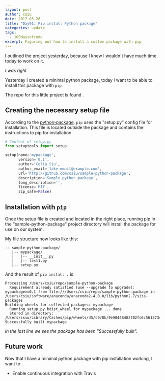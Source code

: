 ```yaml
---
layout: post
author: csiu
date: 2017-05-26
title: "Day91: Pip install Python package"
categories: update
tags:
  - 100daysofcode
excerpt: Figuring out how to install a custom package with pip
---
```


I outlined the project yesterday, because I knew I wouldn't have much time today to work on it.

*I was right.*

Yesterday I created a minimal python package, today I want to be able to install this package with `pip`.

The repo for this little project is found [<i class="fa fa-github"></i>](https://github.com/csiu/sample-python-package).

## Creating the necessary setup file

According to the [python-package](https://python-packaging.readthedocs.io/en/latest/minimal.html), `pip` uses the "setup.py" config file for installation. This file is located outside the package and contains the instructions to pip for installation.

```python
# Content of setup.py
from setuptools import setup

setup(name='mypackage',
      version='0.1',
      author='Celia Siu',
      author_email='fake-email@example.com',
      url='http://github.com/csiu/sample-python-package',
      description='Sample python package',
      long_description='',
      license='MIT',
      zip_safe=False)
```

## Installation with `pip`

Once the setup file is created and located in the right place, running pip in the "sample-python-package" project directory will install the package for use on our system.

My file structure now looks like this:

```
-- sample-python-package/
   |-- mypackage/
   |   |-- __init__.py
   |   |-- test1.py
   |-- setup.py
```

And the result of `pip install .` is:

```
Processing /Users/csiu/repo/sample-python-package
  Requirement already satisfied (use --upgrade to upgrade): mypackage==0.1 from file:///Users/csiu/repo/sample-python-package in /Users/csiu/software/anaconda/anaconda2-4.0.0/lib/python2.7/site-packages
Building wheels for collected packages: mypackage
  Running setup.py bdist_wheel for mypackage ... done
  Stored in directory: /Users/csiu/Library/Caches/pip/wheels/d5/c9/8b/9e90448482702fc6c561373478bc0bffa0815d9d077217ae68
Successfully built mypackage
```

*In the last line we see the package has been "Successfully built".*

## Future work

Now that I have a minimal python package with pip installation working, I want to:

- Enable continuous integration with Travis
